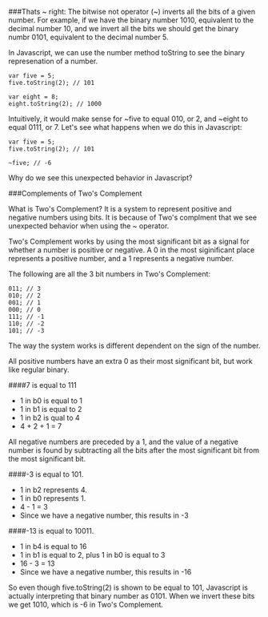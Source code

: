 ###Thats ~ right:
The bitwise not operator (~) inverts all the bits of a given number. For example, if we have the binary number 1010, equivalent to the decimal number 10, and we invert all the bits we should get the binary numbr 0101, equivalent to the decimal number 5.

In Javascript, we can use the number method toString to see the binary represenation of a number.
```
var five = 5;
five.toString(2); // 101

var eight = 8;
eight.toString(2); // 1000
```

Intuitively, it would make sense for ~five to equal 010, or 2, and ~eight to equal 0111, or 7. Let's see what happens when we do this in Javascript:

```
var five = 5;
five.toString(2); // 101

~five; // -6
```

Why do we see this unexpected behavior in Javascript?

###Complements of Two's Complement

What is Two's Complement? It is a system to represent positive and negative numbers using bits. It is because of Two's complment that we see unexpected behavior when using the ~ operator.

Two's Complement works by using the most significant bit as a signal for whether a number is positive or negative. A 0 in the most siginificant place represents a positive number, and a 1 represents a negative number.

The following are all the 3 bit numbers in Two's Complement:
```
011; // 3
010; // 2
001; // 1
000; // 0
111; // -1
110; // -2
101; // -3
```

The way the system works is different dependent on the sign of the number.

All positive numbers have an extra 0 as their most significant bit, but work like regular binary.

####7 is equal to 111
  - 1 in b0 is equal to 1
  - 1 in b1 is equal to 2
  - 1 in b2 is qual  to 4
  - 4 + 2 + 1 = 7

All negative numbers are preceded by a 1, and the value of a negative number is found by subtracting all the bits after the most significant bit from the most significant bit.

####-3 is equal to 101.
 - 1 in b2 represents 4.
 - 1 in b0 represents 1.
 - 4 - 1 = 3
 - Since we have a negative number, this results
in -3

####-13 is equal to 10011.
  - 1 in b4 is equal to 16
  - 1 in b1 is equal to 2, plus 1 in b0 is equal to 3
  - 16 - 3 = 13
  - Since we have a negative number, this results in -16


So even though five.toString(2) is shown to be equal to 101, Javascript is actually interpreting that binary number as 0101. When we invert these bits we get 1010, which is -6 in Two's Complement.